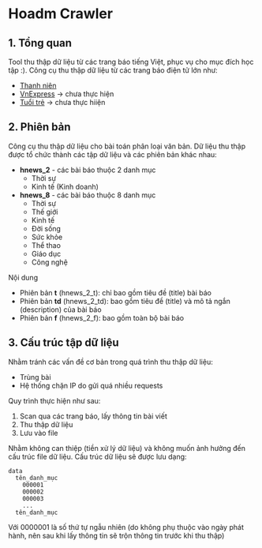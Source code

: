 # Hoadm Crawler
## 1. Tổng quan
Tool thu thập dữ liệu từ các trang báo tiếng Việt, phục vụ cho mục đích học tập :). Công cụ thu thập dữ liệu từ các
trang báo điện tử lớn như:

* [Thanh niên](https://thanhnien.vn/)
* [VnExpress](https://vnexpress.net/) -> chưa thực hiện
* [Tuổi trẻ](https://tuoitre.vn/) -> chưa thực hiiện


## 2. Phiên bản
Công cụ thu thập dữ liệu cho bài toán phân loại văn bản. Dữ liệu thu thập được tổ chức thành các tập dữ liệu và các phiên bản
khác nhau:

* **hnews_2** - các bài báo thuộc 2 danh mục 
  * Thời sự
  * Kinh tế (Kinh doanh)
* **hnews_8** - các bài báo thuộc 8 danh mục 
  * Thời sự
  * Thế giới
  * Kinh tế
  * Đời sống
  * Sức khỏe
  * Thể thao
  * Giáo dục
  * Công nghệ

Nội dung
* Phiên bản **t** (hnews_2_t): chỉ bao gồm tiêu đề (title) bài báo 
* Phiên bản **td** (hnews_2_td): bao gồm tiêu đề (title) và mô tả ngắn (description) của bài báo
* Phiên bản **f** (hnews_2_f): bao gồm toàn bộ bài báo

## 3. Cấu trúc tập dữ liệu
Nhằm tránh các vấn đề cơ bản trong quá trình thu thập dữ liệu:
* Trùng bài
* Hệ thống chặn IP do gửi quá nhiều requests

Quy trình thực hiện như sau:
1. Scan qua các trang báo, lấy thông tin bài viết
2. Thu thập dữ liệu
3. Lưu vào file

Nhằm không can thiệp (tiền xử lý dữ liệu) và không muốn ảnh hưởng đến cấu trúc file dữ liệu. Cấu trúc dữ liệu sẽ được lưu dạng:

```
data
  tên_danh_mục
    000001
    000002
    000003
    ...
  tên_danh_mục
```
Với 0000001 là số thứ tự ngẫu nhiên (do không phụ thuộc vào ngày phát hành, nên sau khi lấy thông tin sẽ trộn thông tin trước khi thu thập)




